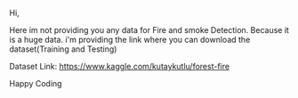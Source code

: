 Hi,

Here im not providing you any data for Fire and smoke Detection. Because it is a huge data.
i'm providing the link where you can download the dataset(Training and Testing)

Dataset Link: https://www.kaggle.com/kutaykutlu/forest-fire


Happy Coding
